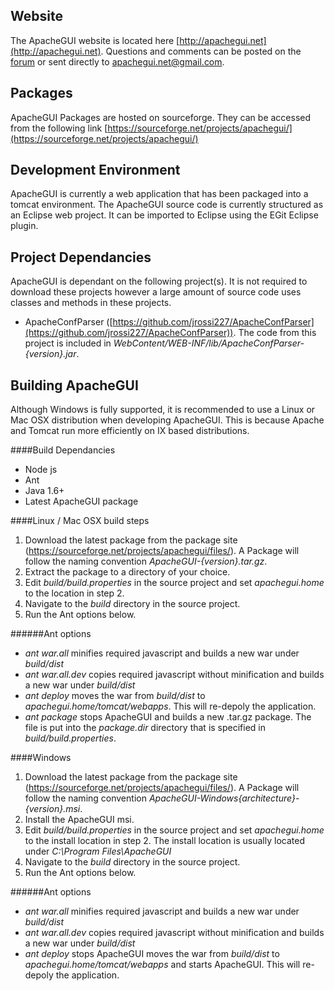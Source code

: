 Website 
---------------

The ApacheGUI website is located here [http://apachegui.net](http://apachegui.net). Questions and comments can be posted on the [forum](http://forum.apachegui.net) or sent directly to apachegui.net@gmail.com.

Packages
----------------

ApacheGUI Packages are hosted on sourceforge. They can be accessed from the following link [https://sourceforge.net/projects/apachegui/](https://sourceforge.net/projects/apachegui/)


Development Environment
---------------

ApacheGUI is currently a web application that has been packaged into a tomcat environment. The ApacheGUI source code is currently structured as an Eclipse web project. It can be imported to Eclipse using the EGit Eclipse plugin. 

Project Dependancies
---------------

ApacheGUI is dependant on the following project(s). It is not required to download these projects however a large amount of source code uses classes and methods in these projects.

- ApacheConfParser ([https://github.com/jrossi227/ApacheConfParser](https://github.com/jrossi227/ApacheConfParser)). The code from this project is included in *WebContent/WEB-INF/lib/ApacheConfParser-{version}.jar*.

Building ApacheGUI
----------------

Although Windows is fully supported, it is recommended to use a Linux or Mac OSX distribution when developing ApacheGUI. This is because Apache and Tomcat run more efficiently on IX based distributions.

####Build Dependancies

- Node js
- Ant 
- Java 1.6+
- Latest ApacheGUI package

####Linux / Mac OSX build steps
1. Download the latest package from the package site (https://sourceforge.net/projects/apachegui/files/). A Package will follow the naming convention *ApacheGUI-{version}.tar.gz*.
2. Extract the package to a directory of your choice.
3. Edit *build/build.properties* in the source project and set *apachegui.home* to the location in step 2.
4. Navigate to the *build* directory in the source project.
5. Run the Ant options below.

######Ant options
- *ant war.all* minifies required javascript and builds a new war under *build/dist* 
- *ant war.all.dev* copies required javascript without minification and builds a new war under *build/dist* 
- *ant deploy* moves the war from *build/dist* to *apachegui.home/tomcat/webapps*. This will re-depoly the application.
- *ant package* stops ApacheGUI and builds a new .tar.gz package. The file is put into the *package.dir* directory that is specified in *build/build.properties*.

####Windows

1. Download the latest package from the package site (https://sourceforge.net/projects/apachegui/files/). A Package will follow the naming convention *ApacheGUI-Windows{architecture}-{version}.msi*.
2. Install the ApacheGUI msi.
3. Edit *build/build.properties* in the source project and set *apachegui.home* to the install location in step 2. The install location is usually located under *C:\Program Files\ApacheGUI*
4. Navigate to the *build* directory in the source project.
5. Run the Ant options below.

######Ant options
- *ant war.all* minifies required javascript and builds a new war under *build/dist* 
- *ant war.all.dev* copies required javascript without minification and builds a new war under *build/dist* 
- *ant deploy* stops ApacheGUI moves the war from *build/dist* to *apachegui.home/tomcat/webapps* and starts ApacheGUI. This will re-depoly the application.
